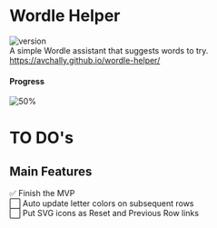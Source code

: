 # Wordle Helper
![version](https://img.shields.io/badge/version-v0.1-informational)  
A simple Wordle assistant that suggests words to try.  
https://avchally.github.io/wordle-helper/  
#### Progress
![50%](https://progress-bar.dev/50)
  
# TO DO's
## Main Features
✅ Finish the MVP  
⬜️ Auto update letter colors on subsequent rows  
⬜️ Put SVG icons as Reset and Previous Row links  
